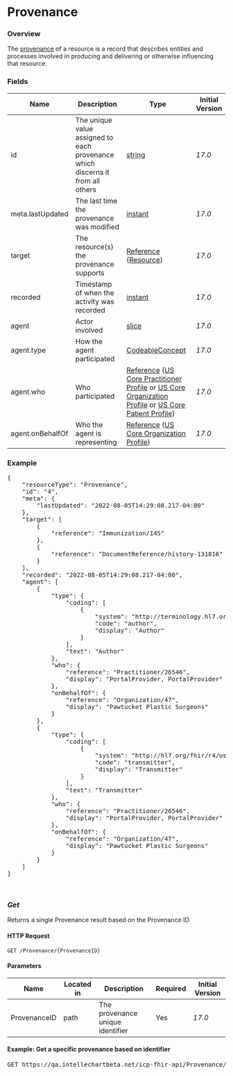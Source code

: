 # Provenance

### Overview

The [provenance](https://www.hl7.org/fhir/us/core/STU3.1.1/StructureDefinition-us-core-provenance.html) of a resource is a record that describes entities and processes involved in producing and delivering or otherwise influencing that resource.

### Fields

| Name             | Description                                                                    | Type                                                                                                                                                                                                                                                                                                                                                                                                                                | Initial Version |
| ---------------- | ------------------------------------------------------------------------------ | ----------------------------------------------------------------------------------------------------------------------------------------------------------------------------------------------------------------------------------------------------------------------------------------------------------------------------------------------------------------------------------------------------------------------------------- | --------------- |
| id               | The unique value assigned to each provenance which discerns it from all others | [string](https://www.hl7.org/fhirdatatypes.html#string)                                                                                                                                                                                                                                                                                                                                                                         | _17.0_          |
| meta.lastUpdated | The last time the provenance was modified                                      | [instant](https://hl7.org/fhirdatatypes.html#instant)                                                                                                                                                                                                                                                                                                                                                                           | _17.0_          |
| target           | The resource(s) the provenance supports                                        | [Reference](http://hl7.org/fhirreferences.html#Reference) ([Resource](http://hl7.org/fhirresource.html))                                                                                                                                                                                                                                                                                                                    | _17.0_          |
| recorded         | Timestamp of when the activity was recorded                                    | [instant](http://hl7.org/fhir/R4/datatypes.html#instant)                                                                                                                                                                                                                                                                                                                                                                            | _17.0_          |
| agent            | Actor involved                                                                 | [slice](http://hl7.org/fhirprofiling.html#slicing)                                                                                                                                                                                                                                                                                                                                                                              | _17.0_          |
| agent.type       | How the agent participated                                                     | [CodeableConcept](http://hl7.org/fhir/R4/datatypes.html#CodeableConcept)                                                                                                                                                                                                                                                                                                                                                            | _17.0_          |
| agent.who        | Who participated                                                               | [Reference](http://hl7.org/fhirreferences.html#Reference) ([US Core Practitioner Profile](https://www.hl7.org/fhir/us/core/STU3.1.1/StructureDefinition-us-core-practitioner.html) or [US Core Organization Profile](https://www.hl7.org/fhir/us/core/STU3.1.1/StructureDefinition-us-core-organization.html) or [US Core Patient Profile](https://www.hl7.org/fhir/us/core/STU3.1.1/StructureDefinition-us-core-patient.html)) | _17.0_          |
| agent.onBehalfOf | Who the agent is representing                                                  | [Reference](http://hl7.org/fhirreferences.html#Reference) ([US Core Organization Profile](https://www.hl7.org/fhir/us/core/STU3.1.1/StructureDefinition-us-core-organization.html))                                                                                                                                                                                                                                             | _17.0_          |

### Example

<pre class="center-column">
{
    "resourceType": "Provenance",
    "id": "4",
    "meta": {
        "lastUpdated": "2022-08-05T14:29:08.217-04:00"
    },
    "target": [
        {
            "reference": "Immunization/145"
        },
        {
            "reference": "DocumentReference/history-131816"
        }
    ],
    "recorded": "2022-08-05T14:29:08.217-04:00",
    "agent": [
        {
            "type": {
                "coding": [
                    {
                        "system": "http://terminology.hl7.org/CodeSystem/provenance-participant-type",
                        "code": "author",
                        "display": "Author"
                    }
                ],
                "text": "Author"
            },
            "who": {
                "reference": "Practitioner/26546",
                "display": "PortalProvider, PortalProvider"
            },
            "onBehalfOf": {
                "reference": "Organization/47",
                "display": "Pawtucket Plastic Surgeons"
            }
        },
        {
            "type": {
                "coding": [
                    {
                        "system": "http://hl7.org/fhir/r4/us/core/CodeSystem/us-core-provenance-participant-type",
                        "code": "transmitter",
                        "display": "Transmitter"
                    }
                ],
                "text": "Transmitter"
            },
            "who": {
                "reference": "Practitioner/26546",
                "display": "PortalProvider, PortalProvider"
            },
            "onBehalfOf": {
                "reference": "Organization/47",
                "display": "Pawtucket Plastic Surgeons"
            }
        }
    ]
}
</pre>

&nbsp;

### _Get_

Returns a single Provenance result based on the Provenance ID.

#### HTTP Request

`GET /Provenance/{ProvenanceID}`

#### Parameters

| Name         | Located in | Description                      | Required | Initial Version |
| ------------ | ---------- | -------------------------------- | -------- | --------------- |
| ProvenanceID | path       | The provenance unique identifier | Yes      | _17.0_          |

#### Example: Get a specific provenance based on identifier

<pre class="center-column">
GET https://qa.intellechartbeta.net/icp-fhir-api/Provenance/123
</pre>

&nbsp;
